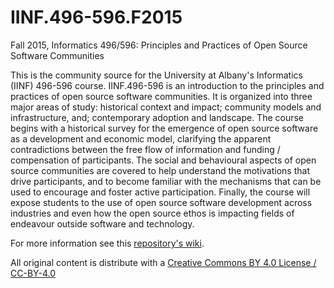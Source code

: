 # IINF.496-596.F2015
Fall 2015, Informatics 496/596: Principles and Practices of Open Source Software Communities

This is the community source for the University at Albany's Informatics (IINF) 496-596 course. IINF.496-596 is an introduction to the principles and practices of open source software communities. It is organized into three major areas of study: historical context and impact; community models and infrastructure, and; contemporary adoption and landscape. The course begins with a historical survey for the emergence of open source software as a development and economic model, clarifying the apparent contradictions between the free flow of information and funding / compensation of participants. The social and behavioural aspects of open source communities are covered to help understand the motivations that drive participants, and to become familiar with the mechanisms that can be used to encourage and foster active participation. Finally, the course will expose students to the use of open source software development across industries and even how the open source ethos is impacting fields of endeavour outside software and technology.

For more information see this [repository's wiki](https://github.com/profmasson/IINF.496-596.F2015/wiki/Home:-Course-Syllabus).

All original content is distribute with a [Creative Commons BY 4.0 License / CC-BY-4.0](https://creativecommons.org/licenses/by/4.0/)
